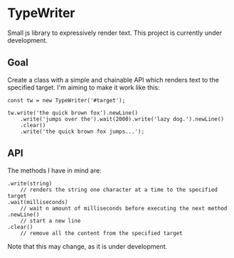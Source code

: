 # TypeWriter
Small js library to expressively render text. This project is currently under development.

## Goal
Create a class with a simple and chainable API which renders text to the specified target. I'm aiming to make it work like this:

```
const tw = new TypeWriter('#target');

tw.write('the quick brown fox').newLine()
    .write('jumps over the').wait(2000).write('lazy dog.').newLine()
    .clear()
    .write('the quick brown fox jumps...');
```

## API
The methods I have in mind are:

```
.write(string)
    // renders the string one character at a time to the specified target
.wait(milliseconds)
    // wait n amount of milliseconds before executing the next method
.newLine()
    // start a new line
.clear()
    // remove all the content from the specified target
```

Note that this may change, as it is under development.

